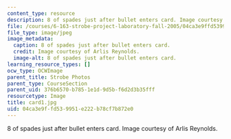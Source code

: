 ```yaml
---
content_type: resource
description: 8 of spades just after bullet enters card. Image courtesy of Arlis Reynolds.
file: /courses/6-163-strobe-project-laboratory-fall-2005/04ca3e9ffd539951e222b78cf7b872e0_card1.jpg
file_type: image/jpeg
image_metadata:
  caption: 8 of spades just after bullet enters card.
  credit: Image courtesy of Arlis Reynolds.
  image-alt: 8 of spades just after bullet enters card.
learning_resource_types: []
ocw_type: OCWImage
parent_title: Strobe Photos
parent_type: CourseSection
parent_uid: 376b6570-b785-1e1d-9d5b-f6d2d3b35fff
resourcetype: Image
title: card1.jpg
uid: 04ca3e9f-fd53-9951-e222-b78cf7b872e0
---
```

8 of spades just after bullet enters card. Image courtesy of Arlis Reynolds.

